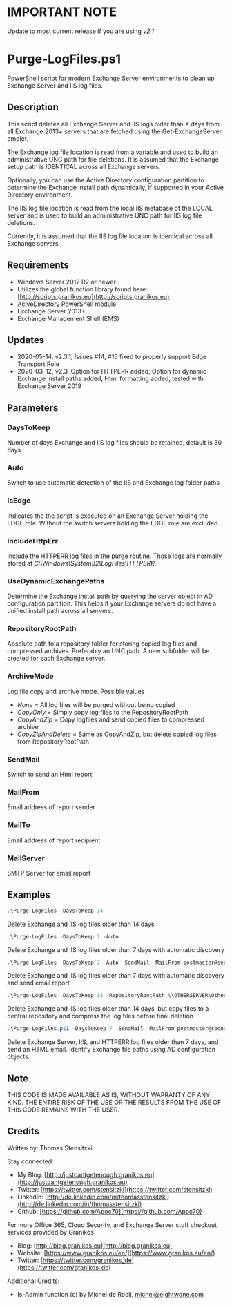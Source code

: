 # IMPORTANT NOTE

Update to most current release if you are using _v2.1_

# Purge-LogFiles.ps1

PowerShell script for modern Exchange Server environments to clean up Exchange Server and IIS log files.

## Description

This script deletes all Exchange Server and IIS logs older than X days from all Exchange 2013+ servers that are fetched using the Get-ExchangeServer cmdlet.

The Exchange log file location is read from a variable and used to build an administrative UNC path for file deletions. It is assumed that the Exchange setup path is IDENTICAL across all Exchange servers.

Optionally, you can use the Active Directory configuration partition to determine the Exchange install path dynamically, if supported in your Active Directory environment.

The IIS log file location is read from the local IIS metabase of the LOCAL server and is used to build an administrative UNC path for IIS log file deletions.

Currently, it is assumed that the IIS log file location is identical across all Exchange servers.

## Requirements

- Windows Server 2012 R2 or newer
- Utilizes the global function library found here: [http://scripts.granikos.eu](http://scripts.granikos.eu)
- AciveDirectory PowerShell module
- Exchange Server 2013+
- Exchange Management Shell (EMS)

## Updates

- 2020-05-14, v2.3.1, Issues #14, #15 fixed to properly support Edge Transport Role
- 2020-03-12, v2.3, Option for HTTPERR added, Option for dynamic Exchange install paths added, Html formatting added, tested with Exchange Server 2019

## Parameters

### DaysToKeep

Number of days Exchange and IIS log files should be retained, default is 30 days

### Auto

Switch to use automatic detection of the IIS and Exchange log folder paths

### IsEdge

Indicates the the script is executed on an Exchange Server holding the EDGE role. Without the switch servers holding the EDGE role are excluded.

### IncludeHttpErr

Include the HTTPERR log files in the purge routine. Those logs are normally stored at _C:\Windows\System32\LogFiles\HTTPERR_.

### UseDynamicExchangePaths

Determine the Exchange install path by querying the server object in AD configuration partition. This helps if your Exchange servers do not have a unified install path across all servers.

### RepositoryRootPath

Absolute path to a repository folder for storing copied log files and compressed archives. Preferably an UNC path. A new subfolder will be created for each Exchange server.

### ArchiveMode

Log file copy and archive mode. Possible values

- _None_ = All log files will be purged without being copied
- _CopyOnly_ = Simply copy log files to the RepositoryRootPath
- _CopyAndZip_ = Copy logfiles and send copied files to compressed archive
- _CopyZipAndDelete_ = Same as CopyAndZip, but delete copied log files from RepositoryRootPath

### SendMail

Switch to send an Html report

### MailFrom

Email address of report sender

### MailTo

Email address of report recipient

### MailServer

SMTP Server for email report

## Examples

``` PowerShell
.\Purge-LogFiles -DaysToKeep 14
```

Delete Exchange and IIS log files older than 14 days

``` PowerShell
.\Purge-LogFiles -DaysToKeep 7 -Auto
```

Delete Exchange and IIS log files older than 7 days with automatic discovery

``` PowerShell
.\Purge-LogFiles -DaysToKeep 7 -Auto -SendMail -MailFrom postmaster@sedna-inc.com -MailTo exchangeadmin@sedna-inc.com -MailServer mail.sedna-inc.com
```

Delete Exchange and IIS log files older than 7 days with automatic discovery and send email report

``` PowerShell
.\Purge-LogFiles -DaysToKeep 14 -RepositoryRootPath \\OTHERSERVER\OtherShare\LOGS -ArchiveMode CopyZipAndDelete`
```

Delete Exchange and IIS log files older than 14 days, but copy files to a central repository and compress the log files before final deletion

``` PowerShell
.\Purge-LogFiles.ps1 -DaysToKeep 7 -SendMail -MailFrom postmaster@sedna-inc.com -MailTo exchangeadmin@sedna-inc.com -MailServer mail.sedna-inc.com -UseDynamicExchangePaths -IncludeHttpErr
```

Delete Exchange Server, IIS, and HTTPERR log files older than 7 days, and send an HTML email. Identify Exchange file paths using AD configuration objects.

## Note

THIS CODE IS MADE AVAILABLE AS IS, WITHOUT WARRANTY OF ANY KIND. THE ENTIRE
RISK OF THE USE OR THE RESULTS FROM THE USE OF THIS CODE REMAINS WITH THE USER.

## Credits

Written by: Thomas Stensitzki

Stay connected:

- My Blog: [http://justcantgetenough.granikos.eu](http://justcantgetenough.granikos.eu)
- Twitter: [https://twitter.com/stensitzki](https://twitter.com/stensitzki)
- LinkedIn:	[http://de.linkedin.com/in/thomasstensitzki](http://de.linkedin.com/in/thomasstensitzki)
- Github: [https://github.com/Apoc70](https://github.com/Apoc70)

For more Office 365, Cloud Security, and Exchange Server stuff checkout services provided by Granikos

- Blog: [http://blog.granikos.eu](http://blog.granikos.eu)
- Website: [https://www.granikos.eu/en/](https://www.granikos.eu/en/)
- Twitter: [https://twitter.com/granikos_de](https://twitter.com/granikos_de)

Additional Credits:

- Is-Admin function (c) by Michel de Rooij, michel@eightwone.com